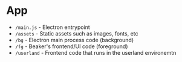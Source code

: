 # App

- `/main.js` - Electron entrypoint
- `/assets` - Static assets such as images, fonts, etc
- `/bg` - Electron main process code (background)
- `/fg` - Beaker's frontend/UI code (foreground)
- `/userland` - Frontend code that runs in the userland environemtn